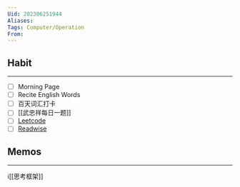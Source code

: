```yaml
---
Uid: 202306251944
Aliases: 
Tags: Computer/Operation
From: 
---
```

## Habit
---
- [ ] Morning Page
- [ ] Recite English Words
- [ ] 百天词汇打卡
- [ ] [[武忠祥每日一题]] 
- [ ] [Leetcode](https://leetcode.cn/problemset/all/)
- [ ] [Readwise](https://readwise.io/dailyreview)

## Memos
---
i[[思考框架]]